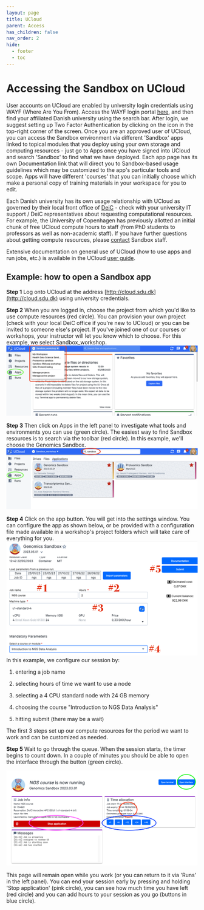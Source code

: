 ```yaml
---
layout: page
title: UCloud
parent: Access
has_children: false
nav_order: 2
hide:
  - footer
  - toc
---
```


# Accessing the Sandbox on UCloud

User accounts on UCloud are enabled by university login credentials using WAYF (Where Are You From). Access the WAYF login portal [here](https://cloud.sdu.dk/), and then find your affiliated Danish university using the search bar. After login, we suggest setting up Two Factor Authentication by clicking on the icon in the top-right corner of the screen. Once you are an approved user of UCloud, you can access the Sandbox environment via different 'Sandbox' apps linked to topical modules that you deploy using your own storage and computing resources - just go to Apps once you have signed into UCloud and search 'Sandbox' to find what we have deployed. Each app page has its own Documentation link that will direct you to Sandbox-based usage guidelines which may be customized to the app's particular tools and scope. Apps will have different 'courses' that you can initially choose which make a personal copy of training materials in your workspace for you to edit.  

Each Danish university has its own usage relationship with UCloud as governed by their local front office of [DeiC](https://www.deic.dk/en) - check with your university IT support / DeiC representatives about requesting computational resources. For example, the University of Copenhagen has previously allotted an initial chunk of free UCloud compute hours to staff (from PhD students to professors as well as non-academic staff). If you have further questions about getting compute resources, please [contact](https://hds-sandbox.github.io/contact) Sandbox staff.

Extensive documentation on general use of UCloud (how to use apps and run jobs, etc.) is available in the UCloud [user guide](https://docs.cloud.sdu.dk/).

## Example: how to open a Sandbox app

**Step 1**  Log onto UCloud at the address [http://cloud.sdu.dk](http://cloud.sdu.dk) using university credentials.


**Step 2**  When you are logged in, choose the project from which you'd like to use compute resources (red circle). You can provision your own project (check with your local DeiC office if you're new to UCloud) or you can be invited to someone else's project. If you've joined one of our courses or workshops, your instructor will let you know which to choose. For this example, we select Sandbox_workshop.
![](../assets/images/workspace.png)


**Step 3**  Then click on Apps in the left panel to investigate what tools and environments you can use (green circle). The easiest way to find Sandbox resources is to search via the toolbar (red circle). In this example, we'll choose the Genomics Sandbox.
![](../assets/images/apps.png)


**Step 4**  Click on the app button. You will get into the settings window. You can configure the app as shown below, or be provided with a configuration file made available in a workshop's project folders which will take care of everything for you. 
![](../assets/images/configure_NGS.png)
In this example, we configure our session by:

  1. entering a job name
    
  2. selecting hours of time we want to use a node
    
  3. selecting a 4 CPU standard node with 24 GB memory
    
  4. choosing the course "Introduction to NGS Data Analysis" 
    
  5. hitting submit (there may be a wait)

The first 3 steps set up our compute resources for the period we want to work and can be customized as needed.


**Step 5**  Wait to go through the queue. When the session starts, the timer begins to count down. In a couple of minutes you should be able to open the interface through the button (green circle).

![](../assets/images/running_NGS.png)

This page will remain open while you work (or you can return to it via 'Runs' in the left panel). You can end your session early by pressing and holding 'Stop application' (pink circle), you can see how much time you have left (red circle) and you can add hours to your session as you go (buttons in blue circle).